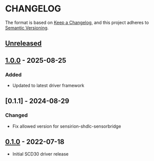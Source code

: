 # CHANGELOG

The format is based on [Keep a Changelog](https://keepachangelog.com/en/1.0.0/),
and this project adheres to [Semantic Versioning](https://semver.org/spec/v2.0.0.html).

## [Unreleased] 

## [1.0.0] - 2025-08-25

### Added

- Updated to latest driver framework

## [0.1.1] - 2024-08-29

### Changed

- Fix allowed version for sensirion-shdlc-sensorbridge

## [0.1.0] - 2022-07-18

- Initial SCD30 driver release

[Unreleased]: https://github.com/Sensirion/python-i2c-scd30/compare/1.0.0...HEAD
[1.0.0]: https://github.com/Sensirion/python-i2c-scd30/compare/0.1.0...1.0.0
[0.1.0]: https://github.com/Sensirion/python-i2c-scd30/releases/tag/0.1.0